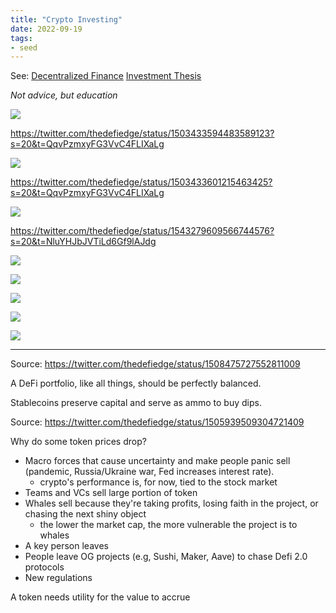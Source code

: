 ```yaml
---
title: "Crypto Investing"
date: 2022-09-19
tags:
- seed
---
```


See: [Decentralized Finance](/notes/Decentralized%20Finance.md)
[Investment Thesis](/notes/Investment%20Thesis.md)

*Not advice, but education*

![](/images/Pasted%20image%2020220930221801.png)

https://twitter.com/thedefiedge/status/1503433594483589123?s=20&t=QqvPzmxyFG3VvC4FLIXaLg

![](/images/Pasted%20image%2020220930221855.png)

https://twitter.com/thedefiedge/status/1503433601215463425?s=20&t=QqvPzmxyFG3VvC4FLIXaLg

![](/images/Pasted%20image%2020221001093557.png)

https://twitter.com/thedefiedge/status/1543279609566744576?s=20&t=NluYHJbJVTiLd6Gf9lAJdg

![](i/mages/Pasted%20image%2020221001093741.png)

![](/images/Pasted%20image%2020221001093803.png)

![](/images/Pasted%20image%2020221001093900.png)

![](/images/Pasted%20image%2020221001093935.png)

![](/images/Pasted%20image%2020221001094031.png)

--------------------------------------
Source: 
https://twitter.com/thedefiedge/status/1508475727552811009

A DeFi portfolio, like all things, should be perfectly balanced. 

Stablecoins preserve capital and serve as ammo to buy dips. 

Source: 
https://twitter.com/thedefiedge/status/1505939509304721409

Why do some token prices drop? 

- Macro forces that cause uncertainty and make people panic sell (pandemic, Russia/Ukraine war, Fed increases interest rate). 
	- crypto's performance is, for now, tied to the stock market
- Teams and VCs sell large portion of token
- Whales sell because they're taking profits, losing faith in the project, or chasing the next shiny object
	- the lower the market cap, the more vulnerable the project is to whales
- A key person leaves 
- People leave OG projects (e.g, Sushi, Maker, Aave) to chase Defi 2.0 protocols
- New regulations

A token needs utility for the value to accrue






